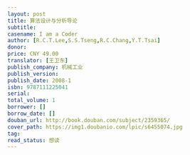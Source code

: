 ```yaml
---
layout: post
title: 算法设计与分析导论
subtitle: 
casename: I am a Coder
author: [R.C.T.Lee,S.S.Tseng,R.C.Chang,Y.T.Tsai]
donor: 
price: CNY 49.00
translator: [王卫东]
publish_company: 机械工业
publish_version: 
publish_date: 2008-1
isbn: 9787111225041
serial: 
total_volume: 1
borrower: []
borrow_date: []
douban_url: http://book.douban.com/subject/2359365/
cover_path: https://img1.doubanio.com/lpic/s6455074.jpg
tag: 
read_status: 想读
---
```

